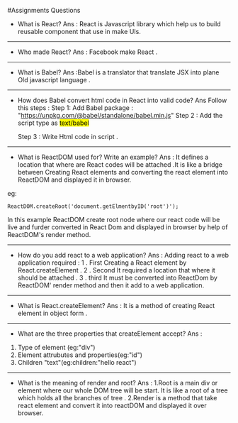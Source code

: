 #Assignments Questions

* What is React?
Ans : React is Javascript library which help us to build reusable component that use in make UIs.
***

* Who made React?
Ans : Facebook make React .
***

* What is Babel?
Ans :Babel is a translator that translate JSX into plane Old javascript language .

***

* How does Babel convert html code in React into valid code?
Ans Follow this steps :
    Step 1: Add Babel package : "https://unpkg.com/@babel/standalone/babel.min.js"
    Step 2 : Add the script type as <mark> text/babel

    Step 3 : Write Html code in script .

***

* What is ReactDOM used for? Write an example?
Ans : It defines a location that where are React codes will be attached .It is like a bridge between Creating React elements and converting the react element into ReactDOM and displayed it in browser.

eg: 
```
ReactDOM.createRoot('document.getElmentbyID('root')');
```
In this example ReactDOM create root node where our react code will be live and furder converted in React Dom and displayed in browser by help of ReactDOM's render method.
***

*  How do you add react to a web application?
Ans : Adding react to a web application required :
 1 . First Creating a React element by React.createElement .
 2 . Second It required a location that where it should be attached .
 3 . third  It must be converted into ReactDom by ReactDOM' render method and then it add to a web application.

 ***
* What is React.createElement?
Ans : It is a method of creating React element in object form .

***

* What are the three properties that createElement accept?
Ans : 
1. Type of element (eg:"div")
2. Element attrubutes and properties(eg:"id")
3. Children "text"(eg:children:"hello react")

***

* What is the meaning of render and root?
Ans : 
1.Root is a main div or element where our whole DOM tree will be start. It is like a root of a tree which holds all the branches of tree .
2.Render is a method that take react element and convert it into reactDOM and displayed it over browser.

    
    
